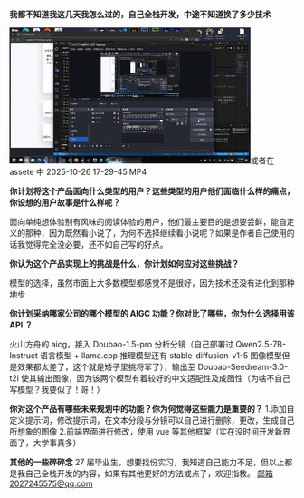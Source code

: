 **我都不知道我这几天我怎么过的，自己全栈开发，中途不知道换了多少技术**

![演示 GIF](assets/10.26.gif)或者在 assete 中 2025-10-26 17-29-45.MP4

**你计划将这个产品面向什么类型的用户？这些类型的用户他们面临什么样的痛点，你设想的用户故事是什么样呢？**

面向单纯想体验别有风味的阅读体验的用户，他们最主要目的是想要尝鲜，能自定义的那种，因为既然看小说了，为何不选择继续看小说呢？如果是作者自己使用的话我觉得完全没必要，还不如自己写的好点。

**你认为这个产品实现上的挑战是什么，你计划如何应对这些挑战？**

模型的选择，虽然市面上大多数模型都感觉不是很好，因为技术还没有进化到那种地步

**你计划采纳哪家公司的哪个模型的 AIGC 功能？你对比了哪些，你为什么选择用该 API ？**

火山方舟的 aicg，接入 Doubao-1.5-pro 分析分镜（自己部署过 Qwen2.5-7B-Instruct 语言模型 + llama.cpp 推理模型还有 stable-diffusion-v1-5 图像模型但是效果都太差了，这个就是矮子里挑将军了），输出至 Doubao-Seedream-3.0-t2i 使其输出图像，因为该两个模型有着较好的中文适配性及成图性（为啥不自己写模型？我要似了！哥！）

**你对这个产品有哪些未来规划中的功能？你为何觉得这些能力是重要的？** 1.添加自定义提示词，修改提示词，在文本分段与分镜可以自己进行删除，更改，生成自己所想象的图像 2.前端界面进行修改，使用 vue 等其他框架（实在没时间开发新界面了，大学事真多）

**其他的一些碎碎念**
27 届毕业生，想要找份实习，我知道自己能力不足，但以上都是我自己全栈开发的内容，如果有其他更好的方法或点子，欢迎指教。
邮箱2027245575@qq.com
